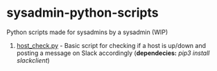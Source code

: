 # sysadmin-python-scripts
Python scripts made for sysadmins by a sysadmin (WIP)

1. [host_check.py](https://github.com/NotYourGuy/sysadmin-python-scripts/blob/master/host_check.py) - Basic script for checking if a host is up/down and posting a message on Slack accordingly (**dependecies:** *pip3 install slackclient*)